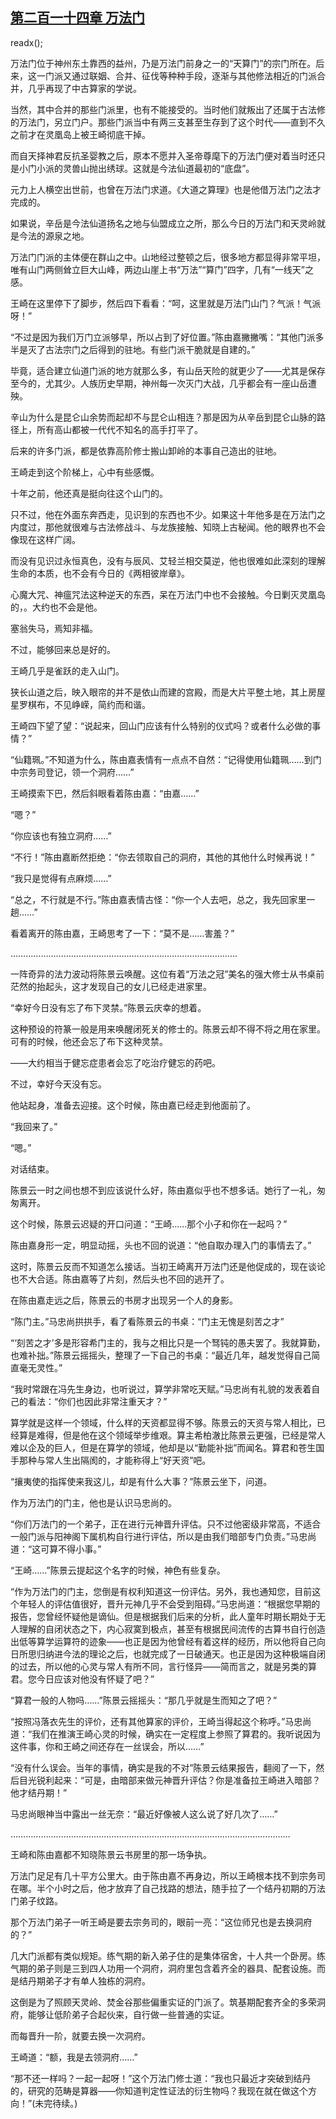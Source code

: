 ## [第二百一十四章 万法门](https://www.xxbiquge.com/11_11207/9105122.html)
readx();

  万法门位于神州东土靠西的益州，乃是万法门前身之一的“天算门”的宗门所在。后来，这一门派又通过联姻、合并、征伐等种种手段，逐渐与其他修法相近的门派合并，几乎再现了中古算家的学说。

  当然，其中合并的那些门派里，也有不能接受的。当时他们就叛出了还属于古法修的万法门，另立门户。那些门派当中有两三支甚至生存到了这个时代——直到不久之前才在灵凰岛上被王崎彻底干掉。

  而自天择神君反抗圣婴教之后，原本不愿并入圣帝尊麾下的万法门便对着当时还只是小门小派的灵兽山抛出绣球。这就是今法仙道最初的“底盘”。

  元力上人横空出世前，也曾在万法门求道。《大道之算理》也是他借万法门之法才完成的。

  如果说，辛岳是今法仙道扬名之地与仙盟成立之所，那么今日的万法门和天灵岭就是今法的源泉之地。

  万法门门派的主体便在群山之中。山地经过整顿之后，很多地方都显得非常平坦，唯有山门两侧耸立巨大山峰，两边山崖上书“万法”“算门”四字，几有“一线天”之感。

  王崎在这里停下了脚步，然后四下看看：“呵，这里就是万法门山门？气派！气派呀！”

  “不过是因为我们万门立派够早，所以占到了好位置。”陈由嘉撇撇嘴：“其他门派多半是灭了古法宗门之后得到的驻地。有些门派干脆就是自建的。”

  毕竟，适合建立仙道门派的地方就那么多，有山岳天险的就更少了——尤其是保存至今的，尤其少。人族历史早期，神州每一次灭门大战，几乎都会有一座山岳遭殃。

  辛山为什么是昆仑山余势而起却不与昆仑山相连？那是因为从辛岳到昆仑山脉的路径上，所有高山都被一代代不知名的高手打平了。

  后来的许多门派，都是依靠高阶修士搬山卸岭的本事自己造出的驻地。

  王崎走到这个阶梯上，心中有些感慨。

  十年之前，他还真是挺向往这个山门的。

  只不过，他在外面东奔西走，见识到的东西也不少。如果这十年他多是在万法门之内度过，那他就很难与古法修战斗、与龙族接触、知晓上古秘闻。他的眼界也不会像现在这样广阔。

  而没有见识过永恒真色，没有与辰风、艾轻兰相交莫逆，他也很难如此深刻的理解生命的本质，也不会有今日的《两相彼岸章》。

  心魔大咒、神瘟咒法这种逆天的东西，呆在万法门中也不会接触。今日剿灭灵凰岛的，。大约也不会是他。

  塞翁失马，焉知非福。

  不过，能够回来总是好的。

  王崎几乎是雀跃的走入山门。

  狭长山道之后，映入眼帘的并不是依山而建的宫殿，而是大片平整土地，其上房屋星罗棋布，不见峥嵘，简约而和谐。

  王崎四下望了望：“说起来，回山门应该有什么特别的仪式吗？或者什么必做的事情？”

  “仙籍珮。”不知道为什么，陈由嘉表情有一点点不自然：“记得使用仙籍珮……到门中宗务司登记，领一个洞府……”

  王崎摸索下巴，然后斜眼看着陈由嘉：“由嘉……”

  “嗯？”

  “你应该也有独立洞府……”

  “不行！”陈由嘉断然拒绝：“你去领取自己的洞府，其他的其他什么时候再说！”

  “我只是觉得有点麻烦……”

  “总之，不行就是不行。”陈由嘉表情古怪：“你一个人去吧，总之，我先回家里一趟……”

  看着离开的陈由嘉，王崎思考了一下：“莫不是……害羞？”

  ………………………………………………………………………………

  一阵奇异的法力波动将陈景云唤醒。这位有着“万法之冠”美名的强大修士从书桌前茫然的抬起头，这才发现自己的女儿已经走进家里。

  “幸好今日没有忘了布下灵禁。”陈景云庆幸的想着。

  这种预设的符篆一般是用来唤醒闭死关的修士的。陈景云却不得不将之用在家里。可有的时候，他还会忘了布下这种灵禁。

  ——大约相当于健忘症患者会忘了吃治疗健忘的药吧。

  不过，幸好今天没有忘。

  他站起身，准备去迎接。这个时候，陈由嘉已经走到他面前了。

  “我回来了。”

  “嗯。”

  对话结束。

  陈景云一时之间也想不到应该说什么好，陈由嘉似乎也不想多话。她行了一礼，匆匆离开。

  这个时候，陈景云迟疑的开口问道：“王崎……那个小子和你在一起吗？”

  陈由嘉身形一定，明显动摇，头也不回的说道：“他自取办理入门的事情去了。”

  这时，陈景云反而不知道怎么接话。当初王崎离开万法门还是他促成的，现在谈论也不大合适。陈由嘉等了片刻，然后头也不回的逃开了。

  在陈由嘉走远之后，陈景云的书房才出现另一个人的身影。

  “陈门主。”马忠尚拱拱手，看了看陈景云的书桌：“门主无愧是刻苦之才”

  “‘刻苦之才’多是形容希门主的，我与之相比只是一个驽钝的愚夫罢了。我就算勤，也难补拙。”陈景云摇摇头，整理了一下自己的书桌：“最近几年，越发觉得自己简直毫无灵性。”

  “我时常跟在冯先生身边，也听说过，算学非常吃天赋。”马忠尚有礼貌的发表着自己的看法：“你们也因此非常注重天才？”

  算学就是这样一个领域，什么样的天资都显得不够。陈景云的天资与常人相比，已经算是难得，但是他在这个领域举步维艰。算主希柏澈比陈景云更强，已经是常人难以企及的巨人，但是在算学的领域，他却是以“勤能补拙”而闻名。算君和苍生国手那种与常人生出隔阂的，才能称得上“好天资”吧。

  “攘夷使的指挥使来我这儿，却是有什么大事？”陈景云坐下，问道。

  作为万法门的门主，他也是认识马忠尚的。

  “你们万法门的一个弟子，正在进行元神晋升评估。只不过他密级非常高，不适合一般门派与阳神阁下属机构自行进行评估，所以是由我们暗部专门负责。”马忠尚道：“这可算不得小事。”

  “王崎……”陈景云提起这个名字的时候，神色有些复杂。

  “作为万法门的门主，您倒是有权利知道这一份评估。另外，我也通知您，目前这个年轻人的评估值很好，晋升元神几乎不会受到阻碍。”马忠尚道：“根据您早期的报告，您曾经怀疑他是谪仙。但是根据我们后来的分析，此人童年时期长期处于无人理解的自闭状态之下，内心寂寞到极点，甚至有根据民间流传的古算书自行创造出低等算学运算符的迹象——也正是因为他曾经有着这样的经历，所以他将自己向日所思归纳进今法的理论之后，也就完成了一日破通天。也正是因为这种极端自闭的过去，所以他的心灵与常人有所不同，言行怪异——简而言之，就是另类的算君。您今日应该对他没有怀疑了吧？”

  “算君一般的人物吗……”陈景云摇摇头：“那几乎就是生而知之了吧？”

  “按照冯落衣先生的评价，还有其他算家的评价，王崎当得起这个称呼。”马忠尚道：“我们在推演王崎心灵的时候，确实在一定程度上参照了算君的。我听说因为这件事，你和王崎之间还存在一丝误会，所以……”

  “没有什么误会。当年的事情，确实是我的不对”陈景云结果报告，翻阅了一下，然后目光锐利起来：“可是，由暗部来做元神晋升评估？你是准备拉王崎进入暗部？他才结丹期！”

  马忠尚眼神当中露出一丝无奈：“最近好像被人这么说了好几次了……”

  …………………………………………………………………………………………………

  王崎和陈由嘉都不知晓陈景云书房里的那一场争执。

  万法门足足有几十平方公里大。由于陈由嘉不再身边，所以王崎根本找不到宗务司在哪。半个小时之后，他才放弃了自己找路的想法，随手拉了一个结丹初期的万法门弟子纹路。

  那个万法门弟子一听王崎是要去宗务司的，眼前一亮：“这位师兄也是去换洞府的？”

  几大门派都有类似规矩。练气期的新入弟子住的是集体宿舍，十人共一个卧房。练气期的弟子则是三到四人功用一个洞府，洞府里包含着齐全的器具、配套设施。而是结丹期弟子才有单人独栋的洞府。

  这倒是为了照顾天灵岭、焚金谷那些偏重实证的门派了。筑基期配套齐全的多荣洞府，能够让低阶弟子合起伙来，自行做一些普通的实证。

  而每晋升一阶，就要去换一次洞府。

  王崎道：“额，我是去领洞府……”

  “那不还一样吗？一起一起呀！”这个万法门修士道：“我也只最近才突破到结丹的，研究的范畴是算器——你知道判定性证法的衍生物吗？我现在就在做这个方向！”(未完待续。)
